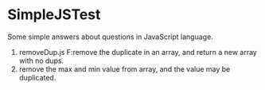 # SimpleJSTest
Some simple answers about questions in JavaScript language.  
1.  removeDup.js F:remove the duplicate in an array, and return a new array with no dups.  
2.  remove the max and min value from array, and the value may be duplicated.
